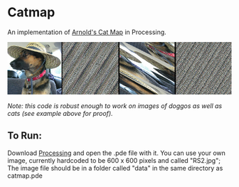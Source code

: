 # Catmap

An implementation of [Arnold's Cat Map](https://en.wikipedia.org/wiki/Arnold%27s_cat_map) in Processing.

![ruby](splash.jpg)

_Note: this code is robust enough to work on images of doggos as well as cats (see example above for proof)._

## To Run: ##

Download [Processing](https://processing.org/) and open the .pde file with it. You can use your own image, currently hardcoded to be 600 x 600 pixels and called "RS2.jpg"; The image file should be in a folder called "data" in the same directory as catmap.pde
